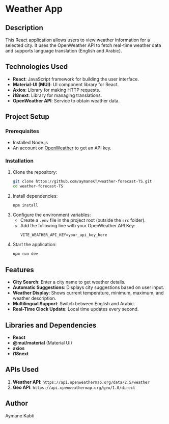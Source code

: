 # Weather App

## Description

This React application allows users to view weather information for a selected city. It uses the OpenWeather API to fetch real-time weather data and supports language translation (English and Arabic).

## Technologies Used

- **React**: JavaScript framework for building the user interface.
- **Material-UI (MUI)**: UI component library for React.
- **Axios**: Library for making HTTP requests.
- **i18next**: Library for managing translations.
- **OpenWeather API**: Service to obtain weather data.

## Project Setup

### Prerequisites

- Installed Node.js
- An account on [OpenWeather](https://openweathermap.org/) to get an API key.

### Installation

1. Clone the repository:
   ```bash
   git clone https://github.com/aymaneKT/weather-forecast-TS.git
   cd weather-forecast-TS
   ```
2. Install dependencies:
   ```bash
   npm install
   ```
3. Configure the environment variables:
   - Create a `.env` file in the project root (outside the `src` folder).
   - Add the following line with your OpenWeather API Key:
     ```
     VITE_WEATHER_API_KEY=your_api_key_here
     ```
4. Start the application:
   ```bash
   npm run dev
   ```

## Features

- **City Search**: Enter a city name to get weather details.
- **Automatic Suggestions**: Displays city suggestions based on user input.
- **Weather Display**: Shows current temperature, minimum, maximum, and weather description.
- **Multilingual Support**: Switch between English and Arabic.
- **Real-Time Clock Update**: Local time updates every second.

## Libraries and Dependencies

- **React**
- **@mui/material** (Material UI)
- **axios**
- **i18next**

## APIs Used

1. **Weather API**: `https://api.openweathermap.org/data/2.5/weather`
2. **Geo API**: `https://api.openweathermap.org/geo/1.0/direct`

## Author

Aymane Kabti

